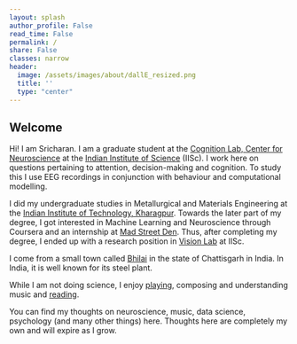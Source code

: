 ```yaml
---
layout: splash
author_profile: False
read_time: False
permalink: /
share: False
classes: narrow
header:
  image: /assets/images/about/dallE_resized.png
  title: ''
  type: "center"
---
```


<a name="about"></a>
## Welcome

Hi! I am Sricharan. I am a graduate student at the [Cognition Lab, Center for Neuroscience](http://www.cns.iisc.ac.in/sridhar/) at the [Indian Institute of Science](https://iisc.ac.in/) (IISc). I work here on questions pertaining to attention, decision-making and cognition. To study this I use EEG recordings in conjunction with behaviour and computational modelling. 

I did my undergraduate studies in Metallurgical and Materials Engineering at the [Indian Institute of Technology, Kharagpur][kgp]. Towards the later part of my degree, I got interested in Machine Learning and Neuroscience through Coursera and an internship at [Mad Street Den](https://www.madstreetden.com/). Thus, after completing my degree, I ended up with a research position in [Vision Lab](https://sites.google.com/site/visionlabiisc/) at IISc. 

I come from a small town called [Bhilai](https://en.wikipedia.org/wiki/Bhilai) in the state of Chattisgarh in India. In India, it is well known for its steel plant. 

While I am not doing science, I enjoy [playing](https://www.youtube.com/user/sricharan92/videos?view=0&sort=dd&shelf_id=0), composing and understanding music and [reading](https://www.goodreads.com/user/show/32098036-sricharan).

You can find my thoughts on neuroscience, music, data science, psychology (and many other things) here. Thoughts here are completely my own and will expire as I grow. 

[cns]: http://www.cns.iisc.ac.in
[kgp]: https://en.wikipedia.org/wiki/IIT_Kharagpur
